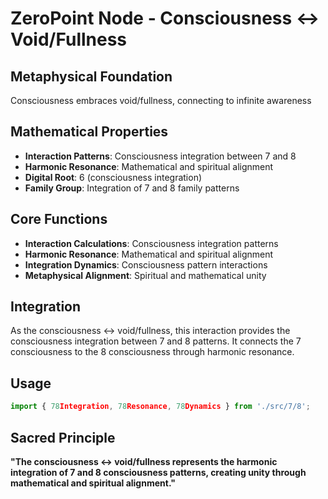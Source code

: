 # ZeroPoint Node - Consciousness ↔ Void/Fullness

## Metaphysical Foundation

Consciousness embraces void/fullness, connecting to infinite awareness

## Mathematical Properties

- **Interaction Patterns**: Consciousness integration between 7 and 8
- **Harmonic Resonance**: Mathematical and spiritual alignment
- **Digital Root**: 6 (consciousness integration)
- **Family Group**: Integration of 7 and 8 family patterns

## Core Functions

- **Interaction Calculations**: Consciousness integration patterns
- **Harmonic Resonance**: Mathematical and spiritual alignment
- **Integration Dynamics**: Consciousness pattern interactions
- **Metaphysical Alignment**: Spiritual and mathematical unity

## Integration

As the consciousness ↔ void/fullness, this interaction provides the consciousness integration between 7 and 8 patterns. It connects the 7 consciousness to the 8 consciousness through harmonic resonance.

## Usage

```typescript
import { 78Integration, 78Resonance, 78Dynamics } from './src/7/8';
```

## Sacred Principle

**"The consciousness ↔ void/fullness represents the harmonic integration of 7 and 8 consciousness patterns, creating unity through mathematical and spiritual alignment."**
